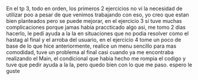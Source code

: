 En el tp 3, todo en orden, los primeros 2 ejercicios no vi la necesidad de utilizar poo a pesar de que venimos trabajando con eso, yo creo que estan bien planteados pero se puede mejorar, en el ejercicio 3 si tuve muchas complicaciones porque jamas habia praccticado 
algo asi, me tomo 2 dias hacerlo, le pedi ayuda a la Ia en situaciones que no podia resolver como el hastag al final y el arroba del usuario, en el ejercicio 4 tome un poco de base de lo que hice anteriormente, realice un menu sencillo para mas comodidad, tuve un
problema al final casi cuando ya me encontraba realizando el Main, el condicional que habia hecho me rompia el codigo y tuve que pedir ayuda a la Ia, pero quedo bien con lo que me paso. espero le guste
